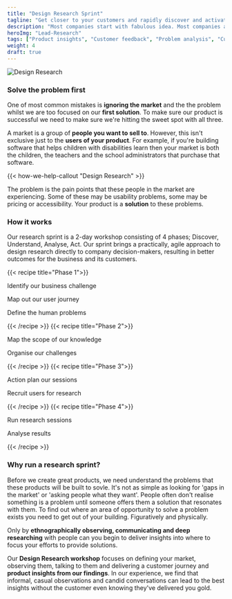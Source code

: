 ```yaml
---
title: "Design Research Sprint"
tagline: "Get closer to your customers and rapidly discover and activate opportunities"
description: "Most companies start with fabulous idea. Most companies also fail in the first year. You wouldn't think that two are connected but often, they are. The truth is that most companies start because someone has a 'cool new idea' that they and their co-founders think is cool. But cool ideas don't make money. Solving real problems for paying customers makes money."
heroImg: "Lead-Research"
tags: ["Product insights", "Customer feedback", "Problem analysis", "Customer Journey"]
weight: 4
draft: true
---
```

<div class="full-width"><img class="lazyload" data-src="/images/package-research.png" data-srcset="/images/package-research@2x.png 800w" alt="Design Research" /></div>

### Solve the problem first
One of most common mistakes is **ignoring the market** and the the problem whilst we are too focused on our **first solution**. To make sure our product is successful we need to make sure we're hitting the sweet spot with all three.

A market is a group of **people you want to sell to**. However, this isn't exclusive just to the **users of your product**. For example, if you're building software that helps children with disabilities learn then your market is both the children, the teachers and the school administrators that purchase that software.

{{< how-we-help-callout "Design Research" >}}

The problem is the pain points that these people in the market are experiencing. Some of these may be usability problems, some may be pricing or accessibility. Your product is a **solution** to these problems. 

### How it works
Our research sprint is a 2-day workshop consisting of 4 phases; Discover, Understand, Analyse, Act. Our sprint brings a practically, agile approach to design research directly to company decision-makers, resulting in better outcomes for the business and its customers.

<div class="full-width">
  <grid columns="4">
    <c>
      {{< recipe title="Phase 1">}}
        <p>Identify our business challenge</p>
        <p>Map out our user journey</p>
        <p>Define the human problems</p>        
      {{< /recipe >}}
    </c>
    <c>
      {{< recipe title="Phase 2">}}
        <p>Map the scope of our knowledge</p>
        <p>Organise our challenges</p>        
      {{< /recipe >}}
    </c>
    <c>
      {{< recipe title="Phase 3">}}
        <p>Action plan our sessions</p>
        <p>Recruit users for research</p>          
      {{< /recipe >}}
    </c>
    <c>
      {{< recipe title="Phase 4">}}
        <p>Run research sessions</p>
        <p>Analyse results</p>          
      {{< /recipe >}}
    </c>
  </grid>
</div>

### Why run a research sprint?
Before we create great products, we need understand the problems that these products will be built to sovle. It's not as simple as looking for 'gaps in the market' or 'asking people what they want'. People often don't realise something is a problem until someone offers them a solution that resonates with them. To find out where an area of opportunity to solve a problem exists you need to get out of your building. Figuratively and physically. 

Only by **ethnographically observing, communicating and deep researching** with people can you begin to deliver insights into where to focus your efforts to provide solutions.

Our **Design Research workshop** focuses on defining your market, observing them, talking to them and delivering a customer journey and **product insights from our findings**. In our experience, we find that informal, casual observations and candid conversations can lead to the best insights without the customer even knowing they've delivered you gold.







